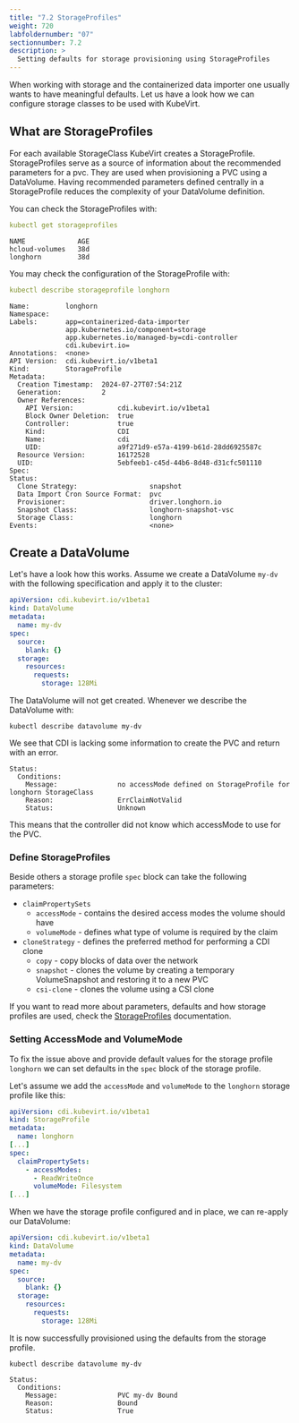 ```yaml
---
title: "7.2 StorageProfiles"
weight: 720
labfoldernumber: "07"
sectionnumber: 7.2
description: >
  Setting defaults for storage provisioning using StorageProfiles
---
```


When working with storage and the containerized data importer one usually wants to have meaningful defaults. Let us have a look
how we can configure storage classes to be used with KubeVirt.


## What are StorageProfiles

For each available StorageClass KubeVirt creates a StorageProfile. StorageProfiles serve as a source of information about
the recommended parameters for a pvc. They are used when provisioning a PVC using a DataVolume. Having recommended parameters
defined centrally in a StorageProfile reduces the complexity of your DataVolume definition.

You can check the StorageProfiles with:
```yaml
kubectl get storageprofiles
```
```
NAME             AGE
hcloud-volumes   38d
longhorn         38d
```

You may check the configuration of the StorageProfile with:
```yaml
kubectl describe storageprofile longhorn
```
```
Name:         longhorn
Namespace:    
Labels:       app=containerized-data-importer
              app.kubernetes.io/component=storage
              app.kubernetes.io/managed-by=cdi-controller
              cdi.kubevirt.io=
Annotations:  <none>
API Version:  cdi.kubevirt.io/v1beta1
Kind:         StorageProfile
Metadata:
  Creation Timestamp:  2024-07-27T07:54:21Z
  Generation:          2
  Owner References:
    API Version:           cdi.kubevirt.io/v1beta1
    Block Owner Deletion:  true
    Controller:            true
    Kind:                  CDI
    Name:                  cdi
    UID:                   a9f271d9-e57a-4199-b61d-28dd6925587c
  Resource Version:        16172528
  UID:                     5ebfeeb1-c45d-44b6-8d48-d31cfc501110
Spec:
Status:
  Clone Strategy:                  snapshot
  Data Import Cron Source Format:  pvc
  Provisioner:                     driver.longhorn.io
  Snapshot Class:                  longhorn-snapshot-vsc
  Storage Class:                   longhorn
Events:                            <none>
```


## Create a DataVolume

Let's have a look how this works. Assume we create a DataVolume `my-dv` with the following specification and apply it to the cluster:
```yaml
apiVersion: cdi.kubevirt.io/v1beta1
kind: DataVolume
metadata:
  name: my-dv
spec:
  source:
    blank: {}
  storage:
    resources:
      requests:
        storage: 128Mi
```

The DataVolume will not get created. Whenever we describe the DataVolume with:
```shell
kubectl describe datavolume my-dv
```

We see that CDI is lacking some information to create the PVC and return with an error.
```
Status:
  Conditions:
    Message:               no accessMode defined on StorageProfile for longhorn StorageClass
    Reason:                ErrClaimNotValid
    Status:                Unknown
```

This means that the controller did not know which accessMode to use for the PVC.


### Define StorageProfiles

Beside others a storage profile `spec` block can take the following parameters:

* `claimPropertySets`
  * `accessMode` - contains the desired access modes the volume should have
  * `volumeMode` - defines what type of volume is required by the claim
* `cloneStrategy` - defines the preferred method for performing a CDI clone
  * `copy` - copy blocks of data over the network
  * `snapshot` - clones the volume by creating a temporary VolumeSnapshot and restoring it to a new PVC
  * `csi-clone` - clones the volume using a CSI clone

If you want to read more about parameters, defaults and how storage profiles are used, check the [StorageProfiles](https://github.com/kubevirt/containerized-data-importer/blob/main/doc/storageprofile.md#parameters) documentation.


### Setting AccessMode and VolumeMode

To fix the issue above and provide default values for the storage profile `longhorn` we can set defaults in the `spec`
block of the storage profile.

Let's assume we add the `accessMode` and `volumeMode` to the `longhorn` storage profile like this:
```yaml
apiVersion: cdi.kubevirt.io/v1beta1
kind: StorageProfile
metadata:
  name: longhorn
[...]
spec:
  claimPropertySets:
    - accessModes:
      - ReadWriteOnce
      volumeMode: Filesystem
[...]
```

When we have the storage profile configured and in place, we can re-apply our DataVolume:
```yaml
apiVersion: cdi.kubevirt.io/v1beta1
kind: DataVolume
metadata:
  name: my-dv
spec:
  source:
    blank: {}
  storage:
    resources:
      requests:
        storage: 128Mi
```

It is now successfully provisioned using the defaults from the storage profile.
```shell
kubectl describe datavolume my-dv
```
```
Status:
  Conditions:
    Message:               PVC my-dv Bound
    Reason:                Bound
    Status:                True
```
